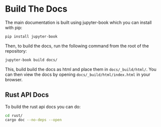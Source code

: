 # Build The Docs

The main documentation is built using jupyter-book which you can install with pip:

```bash
pip install jupyter-book
```

Then, to build the docs, run the following command from the root of the repository:

```bash
jupyter-book build docs/
```

This, build build the docs as html and place them in `docs/_build/html/`. You can then view the docs by opening `docs/_build/html/index.html` in your browser.

## Rust API Docs

To build the rust api docs you can do:

```bash
cd rust/
cargo doc --no-deps --open
```
